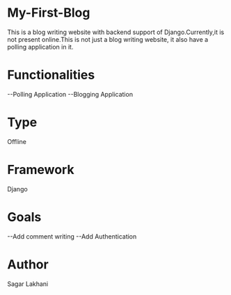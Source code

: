 # My-First-Blog

This is a blog writing website with backend support of Django.Currently,it is not present online.This is not just a blog writing website, it also have a polling application in it.
# Functionalities
--Polling Application
--Blogging Application
# Type
Offline
# Framework
Django
# Goals
--Add comment writing
--Add Authentication
# Author
Sagar Lakhani
